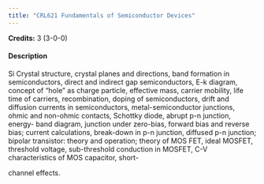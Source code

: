 ```yaml
---
title: "CRL621 Fundamentals of Semiconductor Devices"
---
```

**Credits:** 3 (3-0-0)

#### Description
Si Crystal structure, crystal planes and directions, band formation in semiconductors, direct and indirect gap semiconductors, E-k diagram, concept of “hole” as charge particle, effective mass, carrier mobility, life time of carriers, recombination, doping of semiconductors, drift and diffusion currents in semiconductors, metal-semiconductor junctions, ohmic and non-ohmic contacts, Schottky diode, abrupt p-n junction, energy- band diagram, junction under zero-bias, forward bias and reverse bias; current calculations, break-down in p-n junction, diffused p-n junction; bipolar transistor: theory and operation; theory of MOS FET, ideal MOSFET, threshold voltage, sub-threshold conduction in MOSFET, C-V characteristics of MOS capacitor, short-

channel effects.